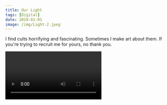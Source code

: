 ```yaml
---
title: Our Light
tags: [Digital]
date: 2019-01-01
image: /img/Light-2.jpeg
---
```


I find cults horrifying and fascinating. Sometimes I make art about them. If you're trying to recruit me for yours, no thank you.

![Glitch - 11 of 54.mov](/img/Glitch_-_11_of_54.mov)
